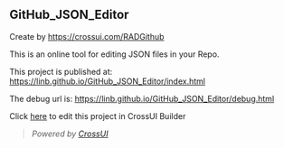 ## GitHub_JSON_Editor

Create by https://crossui.com/RADGithub

This is an online tool for editing JSON files in your Repo.

This project is published at: https://linb.github.io/GitHub_JSON_Editor/index.html

The debug url is: https://linb.github.io/GitHub_JSON_Editor/debug.html

Click [here](https://crossui.com/RADGithub/#!from=github&owner=linb&repo=GitHub_JSON_Editor) to edit this project in CrossUI Builder

> <i>Powered by [CrossUI](https://crossui.com)</i>
